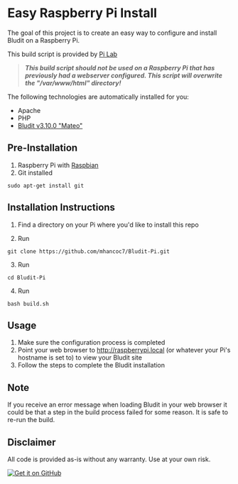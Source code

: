 # Easy Raspberry Pi Install
<!-- position: 2 -->

The goal of this project is to create an easy way to configure and install Bludit on a Raspberry Pi. 

This build script is provided by [Pi Lab](https://pilab.dev/bludit-pi)

> ***This build script should not be used on a Raspberry Pi that has previously had a webserver configured. This script will overwrite the "/var/www/html" directory!***

The following technologies are automatically installed for you:
* Apache
* PHP
* [Bludit v3.10.0 "Mateo"](https://www.bludit.com/)

## Pre-Installation
1. Raspberry Pi with [Raspbian](https://www.raspberrypi.org/downloads/raspbian/)
2. Git installed 

```
sudo apt-get install git
```

## Installation Instructions
1. Find a directory on your Pi where you'd like to install this repo

2. Run 
```
git clone https://github.com/mhancoc7/Bludit-Pi.git
```
3. Run 
```
cd Bludit-Pi
```
4. Run 
```
bash build.sh
```

## Usage
1. Make sure the configuration process is completed
2. Point your web browser to http://raspberrypi.local (or whatever your Pi's hostname is set to) to view your Bludit site
3. Follow the steps to complete the Bludit installation

## Note
If you receive an error message when loading Bludit in your web browser it could be that a step in the build process failed for some reason. It is safe to re-run the build.

## Disclaimer
All code is provided as-is without any warranty. Use at your own risk.

[<img src="https://pilab.dev/images/check-it-out-on-github.png" alt="Get it on GitHub" class="on-github" />](https://github.com/mhancoc7/Bludit-Pi/)
